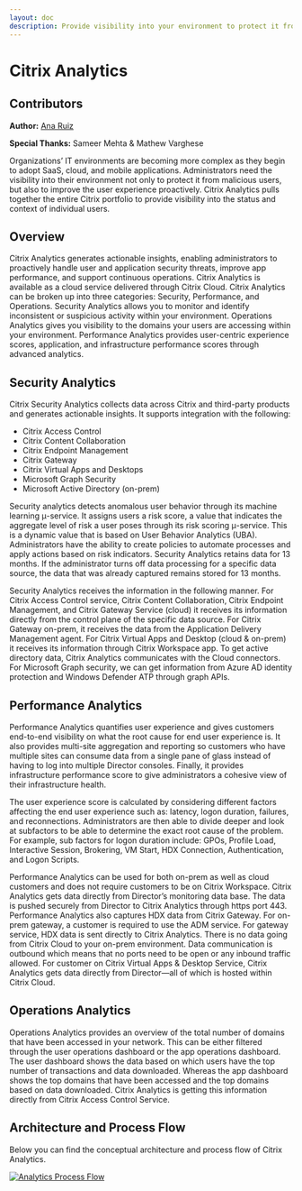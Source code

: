```yaml
---
layout: doc
description: Provide visibility into your environment to protect it from malicious users and to improve the end user experience proactively.
---
```

# Citrix Analytics

## Contributors

**Author:** [Ana Ruiz](https://twitter.com/mobileruiz)

**Special Thanks:** Sameer Mehta & Mathew Varghese

Organizations’ IT environments are becoming more complex as they begin to adopt SaaS, cloud, and mobile applications. Administrators need the visibility into their environment not only to protect it from malicious users, but also to improve the user experience proactively. Citrix Analytics pulls together the entire Citrix portfolio to provide visibility into the status and context of individual users.

## Overview

Citrix Analytics generates actionable insights, enabling administrators to proactively handle user and application security threats, improve app performance, and support continuous operations. Citrix Analytics is available as a cloud service delivered through Citrix Cloud. Citrix Analytics can be broken up into three categories: Security, Performance, and Operations. Security Analytics allows you to monitor and identify inconsistent or suspicious activity within your environment. Operations Analytics gives you visibility to the domains your users are accessing within your environment. Performance Analytics provides user-centric experience scores, application, and infrastructure performance scores through advanced analytics.

## Security Analytics

Citrix Security Analytics collects data across Citrix and third-party products and generates actionable insights. It supports integration with the following:

-  Citrix Access Control
-  Citrix Content Collaboration
-  Citrix Endpoint Management
-  Citrix Gateway
-  Citrix Virtual Apps and Desktops
-  Microsoft Graph Security
-  Microsoft Active Directory (on-prem)

Security analytics detects anomalous user behavior through its machine learning μ-service. It assigns users a risk score, a value that indicates the aggregate level of risk a user poses through its risk scoring μ-service. This is a dynamic value that is based on User Behavior Analytics (UBA). Administrators have the ability to create policies to automate processes and apply actions based on risk indicators. Security Analytics retains data for 13 months. If the administrator turns off data processing for a specific data source, the data that was already captured remains stored for 13 months.

Security Analytics receives the information in the following manner. For Citrix Access Control service, Citrix Content Collaboration, Citrix Endpoint Management, and Citrix Gateway Service (cloud) it receives its information directly from the control plane of the specific data source. For Citrix Gateway on-prem, it receives the data from the Application Delivery Management agent. For Citrix Virtual Apps and Desktop (cloud & on-prem) it receives its information through Citrix Workspace app. To get active directory data, Citrix Analytics communicates with the Cloud connectors. For Microsoft Graph security, we can get information from Azure AD identity protection and Windows Defender ATP through graph APIs.

## Performance Analytics

Performance Analytics quantifies user experience and gives customers end-to-end visibility on what the root cause for end user experience is. It also provides multi-site aggregation and reporting so customers who have multiple sites can consume data from a single pane of glass instead of having to log into multiple Director consoles. Finally, it provides infrastructure performance score to give administrators a cohesive view of their infrastructure health.

The user experience score is calculated by considering different factors affecting the end user experience such as: latency, logon duration, failures, and reconnections. Administrators are then able to divide deeper and look at subfactors to be able to determine the exact root cause of the problem. For example, sub factors for logon duration include: GPOs, Profile Load, Interactive Session, Brokering, VM Start, HDX Connection, Authentication, and Logon Scripts.

Performance Analytics can be used for both on-prem as well as cloud customers and does not require customers to be on Citrix Workspace. Citrix Analytics gets data directly from Director’s monitoring data base. The data is pushed securely from Director to Citrix Analytics through https port 443. Performance Analytics also captures HDX data from Citrix Gateway. For on-prem gateway, a customer is required to use the ADM service. For gateway service, HDX data is sent directly to Citrix Analytics. There is no data going from Citrix Cloud to your on-prem environment. Data communication is outbound which means that no ports need to be open or any inbound traffic allowed. For customer on Citrix Virtual Apps & Desktop Service, Citrix Analytics gets data directly from Director—all of which is hosted within Citrix Cloud.

## Operations Analytics

Operations Analytics provides an overview of the total number of domains that have been accessed in your network. This can be either filtered through the user operations dashboard or the app operations dashboard. The user dashboard shows the data based on which users have the top number of transactions and data downloaded. Whereas the app dashboard shows the top domains that have been accessed and the top domains based on data downloaded. Citrix Analytics is getting this information directly from Citrix Access Control Service.

## Architecture and Process Flow

Below you can find the conceptual architecture and process flow of Citrix Analytics.

[![Analytics Process Flow](/en-us/tech-zone/learn/media/tech-briefs_analytics_process-flow.png)](/en-us/tech-zone/learn/media/tech-briefs_analytics_process-flow.png)
